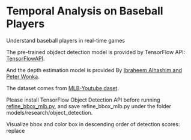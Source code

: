 # Temporal Analysis on Baseball Players
Understand baseball players in real-time games

The pre-trained objdect detection model is provided by TensorFlow API:
[TensorFlowAPI](https://github.com/szhaofelicia/models).

And the depth estimation model is provided By [Ibraheem Alhashim and Peter Wonka](https://github.com/szhaofelicia/DenseDepth).

The dataset comes from [MLB-Youtube daset](https://github.com/szhaofelicia/mlb-youtube).

Please install TensorFlow Object Detection API before running [refine_bbox_mlb.py](https://github.com/NYU-VisML-2020/UnderstandBaseballPlayerTrackingSystem/blob/master/refine_bbox_mlb.py), and save refine_bbox_mlb.py under the folder models/research/object_detection.

Visualize bbox and color box in descending order of detection scores: replace 

